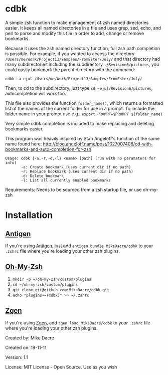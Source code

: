 cdbk
====

A simple zsh function to make management of zsh
named directories easier.  It keeps all named directories in a
file and uses grep, sed, echo, and perl to parse and modify 
this file in order to add, change or remove bookmarks.

Because it uses the zsh named directory function, full zsh path
completion is possible. For example, if you wanted to access the 
directory ``/Users/me/Work/Project13/Samples/FromEster/July/``
and that directory had many subdirectories including the subdirectory
``./Revision6/pictures``, you could easily bookmark the parent directory
with the command:
```
cdbk -a ejul /Users/me/Work/Project13/Samples/FromEster/July/
```
Then, to cd to the subdirectory, just type ``cd ~ejul/Revision6/pictures``,
autocompletion will work too.

This file also provides the function ``folder_name()``, which returns
a formatted list of the names of the current folder for use in 
a prompt. To include the folder name in your prompt use e.g.:
``export PROMPT=$PROMPT $(folder_name)``

Very simple cdbk completion is included to make replacing and 
deleting bookmarks easier.

This program was heavily inspired by Stan Angeloff's function 
of the same name found here:
http://blog.angeloff.name/post/1027007406/cd-with-bookmarks-and-auto-completion-for-zsh

```
Usage: cdbk {-a,-r,-d,-l} <name> [path] (run with no paramaters for info)
       -a: Create bookmark (uses current dir if no path)
       -r: Replace bookmark (uses current dir if no path)
       -d: Delete bookmark
       -l: List all currently enabled bookmarks
```
Requirements: Needs to be sourced from a zsh startup file, or use oh-my-zsh

# Installation

## [Antigen](github.com/zsh-users/antigen)

If you're using [Antigen](github.com/zsh-users/antigen), just add `antigen bundle MikeDacre/cdbk` to your `.zshrc` file where you're loading your other zsh plugins.

## [Oh-My-Zsh](https://github.com/robbyrussell/oh-my-zsh)

1. `mkdir -p ~/oh-my-zsh/custom/plugins`
2. `cd ~/oh-my-zsh/custom/plugins`
3. `git clone git@github.com:MikeDacre/cdbk.git`
4. `echo "plugins+=(cdbk)" >> ~/.zshrc`

## [Zgen](tarjoilija/zgen)

If you're using [Zgen](tarjoilija/zgen), add `zgen load MikeDacre/cdbk` to your `.zshrc` file where you're loading your other zsh plugins.

Created by: Mike Dacre 

Created on: 19-11-11

Version: 1.1

License: MIT License - Open Source. Use as you wish
